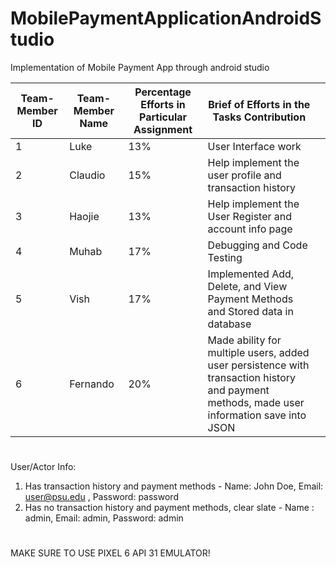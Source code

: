 # MobilePaymentApplicationAndroidStudio
Implementation of Mobile Payment App through android studio

                                                 
| Team-Member ID | Team-Member Name | Percentage Efforts in Particular Assignment | Brief of Efforts in the Tasks Contribution                                                                                                 |   |
|----------------|------------------|---------------------------------------------|--------------------------------------------------------------------------------------------------------------------------------------------|---|
| 1              | Luke             | 13%                                         | User Interface work                              
| 2              | Claudio          | 15%                                         | Help implement the user profile and transaction history                                           
| 3              | Haojie           | 13%                                         | Help implement the User Register and account info page                                                   
| 4              | Muhab            | 17%                                         | Debugging and Code Testing                                             
| 5              | Vish             | 17%                                         | Implemented Add, Delete, and View Payment Methods and Stored data in database                                                
| 6              | Fernando         | 20%                                         | Made ability for multiple users, added user persistence with transaction history and payment methods, made user information save into JSON | 

#
User/Actor Info:
1. Has transaction history and payment methods - Name: John Doe, Email: user@psu.edu , Password: password
2. Has no transaction history and payment methods, clear slate - Name : admin, Email: admin, Password: admin
#
MAKE SURE TO USE PIXEL 6 API 31 EMULATOR!
